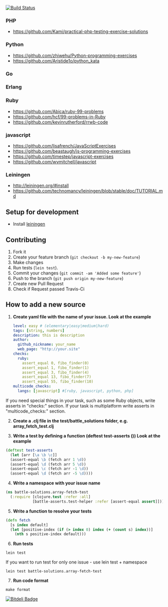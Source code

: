 [![Build Status](https://travis-ci.org/Hexlet/battle_asserts.png?branch=master)](https://travis-ci.org/hexlet/battle_asserts)

### PHP
* https://github.com/Kami/practical-php-testing-exercise-solutions

### Python
* https://github.com/zhiwehu/Python-programming-exercises
* https://github.com/Aristide1o/python_kata

### Go

### Erlang
### Ruby

* https://github.com/Abica/ruby-99-problems
* https://github.com/hcf/99-problems-in-Ruby
* https://github.com/kevinrutherford/rrwb-code

### javascript

* https://github.com/lisafrench/JavaScriptExercises
* https://github.com/beastaugh/js-programming-exercises
* https://github.com/timestep/javascript-exercises
* https://github.com/wvmitchell/javascript

### Leiningen

* http://leiningen.org/#install
* https://github.com/technomancy/leiningen/blob/stable/doc/TUTORIAL.md

## Setup for development

* Install [leiningen](http://leiningen.org)

## Contributing

1. Fork it
2. Create your feature branch (`git checkout -b my-new-feature`)
3. Make changes
4. Run tests (`lein test`).
5. Commit your changes (`git commit -am 'Added some feature'`)
6. Push to the branch (`git push origin my-new-feature`)
7. Create new Pull Request
8. Check if Request passed Travis-Ci

## How to add a new source

1. **Create yaml file with the name of your issue. Look at the example**
    ```yml
    level: easy # (elementary|easy|medium|hard)
    tags: [string, numbers]
    description: this is description
    author:
      github_nickname: your_name
      web_page: "http://your.site"
    checks:
      ruby:
        assert_equal 0, fibo_finder(0)
        assert_equal 1, fibo_finder(1)
        assert_equal 3, fibo_finder(4)
        assert_equal 13, fibo_finder(7)
        assert_equal 55, fibo_finder(10)
    multicode_checks:
      langs: [javascript] #[ruby, javascript, python, php]
    ```
  If you need special things in your task, such as some Ruby objects, write asserts in "checks:" section. If your task is multiplatform write asserts in "multicode_checks:" section.

2. **Create a .clj file in the test/battle_solutions folder, e.g. array_fetch_test.clj**

3. **Write a test by defining a function (deftest test-asserts ()) Look at the example**
  ```clojure
  (deftest test-asserts
    (let [arr [\a \b \c]]
    (assert-equal \b (fetch arr 1 \d))
    (assert-equal \d (fetch arr 5 \d))
    (assert-equal \c (fetch arr -1 \d))
    (assert-equal \d (fetch arr -5 \d))))
  ```

4. **Write a namespace with your issue name**
  ```clojure
  (ns battle-solutions.array-fetch-test
    (:require [clojure.test :refer :all]
              [battle-asserts.test-helper :refer [assert-equal assert]]))
  ```

5. **Write a function to resolve your tests**
  ```clojure
  (defn fetch
    [s index default]
    (let [positive-index (if (> index 0) index (+ (count s) index))]
      (nth s positive-index default)))
  ```

6. **Run tests**
  ```
  lein test
  ```
  If you want to run test for only one issue - use lein test + namespace
  ```
  lein test battle-solutions.array-fetch-test
  ```

7. **Run code format**
  ```
  make format
  ```


[![Bitdeli Badge](https://d2weczhvl823v0.cloudfront.net/kaize/battle_asserts/trend.png)](https://bitdeli.com/free "Bitdeli Badge")
